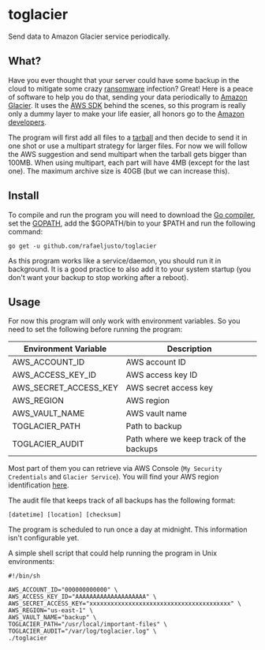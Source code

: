 # toglacier
Send data to Amazon Glacier service periodically.

## What?

Have you ever thought that your server could have some backup in the cloud to
mitigate some crazy [ransomware](https://en.wikipedia.org/wiki/Ransomware)
infection? Great! Here is a peace of software to help you do that, sending your
data periodically to [Amazon Glacier](https://aws.amazon.com/glacier/). It uses
the [AWS SDK](https://aws.amazon.com/sdk-for-go/) behind the scenes, so this
program is really only a dummy layer to make your life easier, all honors go to
the [Amazon developers](https://github.com/orgs/aws/people).

The program will first add all files to a
[tarball](https://en.wikipedia.org/wiki/Tar_(computing)) and then decide to send
it in one shot or use a multipart strategy for larger files. For now we will
follow the AWS suggestion and send multipart when the tarball gets bigger than
100MB. When using multipart, each part will have 4MB (except for the last one).
The maximum archive size is 40GB (but we can increase this).

## Install

To compile and run the program you will need to download the [Go
compiler](https://golang.org/dl/), set the
[GOPATH](https://golang.org/doc/code.html#GOPATH), add the $GOPATH/bin to your
$PATH and run the following command:

```
go get -u github.com/rafaeljusto/toglacier
```

As this program works like a service/daemon, you should run it in background. It
is a good practice to also add it to your system startup (you don't want your
backup to stop working after a reboot).

## Usage

For now this program will only work with environment variables. So you need to
set the following before running the program:

| Environment Variable  | Description                             |
| --------------------- | --------------------------------------- |
| AWS_ACCOUNT_ID        | AWS account ID                          |
| AWS_ACCESS_KEY_ID     | AWS access key ID                       |
| AWS_SECRET_ACCESS_KEY | AWS secret access key                   |
| AWS_REGION            | AWS region                              |
| AWS_VAULT_NAME        | AWS vault name                          |
| TOGLACIER_PATH        | Path to backup                          |
| TOGLACIER_AUDIT       | Path where we keep track of the backups |

Most part of them you can retrieve via AWS Console (`My Security Credentials`
and `Glacier Service`). You will find your AWS region identification
[here](http://docs.aws.amazon.com/general/latest/gr/rande.html#glacier_region).

The audit file that keeps track of all backups has the following format:

    [datetime] [location] [checksum]

The program is scheduled to run once a day at midnight. This information isn't
configurable yet.

A simple shell script that could help running the program in Unix environments:

```shell
#!/bin/sh

AWS_ACCOUNT_ID="000000000000" \
AWS_ACCESS_KEY_ID="AAAAAAAAAAAAAAAAAAAA" \
AWS_SECRET_ACCESS_KEY="xxxxxxxxxxxxxxxxxxxxxxxxxxxxxxxxxxxxxxxx" \
AWS_REGION="us-east-1" \
AWS_VAULT_NAME="backup" \
TOGLACIER_PATH="/usr/local/important-files" \
TOGLACIER_AUDIT="/var/log/toglacier.log" \
./toglacier
```